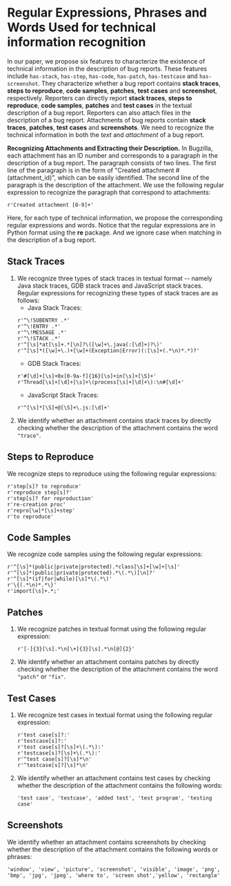 # Regular Expressions, Phrases and Words Used for technical information recognition

In our paper, we propose six features to characterize the existence of technical information in the description of bug reports. These features include `has-stack`, `has-step`, `has-code`, `has-patch`, `has-testcase` and `has-screenshot`. They characterize whether a bug report contains **stack traces**, **steps to reproduce**, **code samples**, **patches**, **test cases** and **screenshot**, respectively. Reporters can directly report **stack traces**, **steps to reproduce**, **code samples**, **patches** and **test cases** in the textual description of a bug report. Reporters can also attach files in the description of a bug report. Attachments of bug reports contain **stack traces**, **patches**, **test cases** and **screenshots**. We need to recognize the technical information in both the *text* and *attachment* of a bug report.

**Recognizing Attachments and Extracting their Description.** In Bugzilla, each attachment has an ID number and corresponds to a paragraph in the description of a bug report. The paragraph consists of two lines. The first line of the paragraph is in the form of "Created attachment #(attachment_id)", which can be easily identified. The second line of the paragraph is the description of the attachment. We use the following regular expression to recognize the paragraph that correspond to attachments:  

```r'Created attachment [0-9]+'```

Here, for each type of technical information, we propose the corresponding regular expressions and words. Notice that the regular expressions are in Python format using the **re** package. And we ignore case when matching in the description of a bug report.  

## Stack Traces

1. We recognize three types of stack traces in textual format -- namely Java stack traces, GDB stack traces and JavaScript stack traces. Regular expressions for recognizing these types of stack traces are as follows:
     - Java Stack Traces: 
     ```
     r'^\!SUBENTRY .*'
     r'^\!ENTRY .*'
     r'^\!MESSAGE .*'
     r'^\!STACK .*'
     r'^[\s]*at[\s]+.*[\n]?\([\w]+\.java(:[\d]+)?\)'
     r'^[\s]*([\w]+\.)+[\w]+(Exception|Error)(:[\s]+(.*\n)*.*)?'
     ```
     - GDB Stack Traces:
     ```
     r'#[\d]+[\s]+0x[0-9a-f]{16}[\s]+in[\s]+[\S]+'
     r'Thread[\s]+[\d]+[\s]+\(process[\s]+[\d]+\):\n#[\d]+'
     ```
     - JavaScript Stack Traces:
     ```
     r'^[\s]*[\S]+@[\S]+\.js:[\d]+'
     ```
2. We identify whether an attachment contains stack traces by directly checking whether the description of the attachment contains the word `"trace"`.

## Steps to Reproduce

We recognize steps to reproduce using the following regular expressions:
```
r'step[s]? to reproduce'
r'reproduce step[s]?'
r'step[s]? for reproduction'
r're-creation proc'
r'repro[\w]*[\s]+step'
r'to reproduce'
```

## Code Samples

We recognize code samples using the following regular expressions:
```
r'^[\s]*(public|private|protected).*class[\s]+[\w]+[\s]'
r'^[\s]*(public|private|protected).*\(.*\)[\n]?'
r'^[\s]*(if|for|while)[\s]*\(.*\)'
r'\{(.*\n)*.*\}'
r'import[\s]+.*;'
```

## Patches

1. We recognize patches in textual format using the following regular expression:
   ```
   r'[-]{3}[\s].*\n[\+]{3}[\s].*\n[@]{2}'
   ```
2. We identify whether an attachment contains patches by directly checking whether the description of the attachment contains the word `"patch"` or `"fix"`.

## Test Cases

1. We recognize test cases in textual format using the following regular expression:
     ```
     r'test case[s]?:'
     r'testcase[s]?:'
     r'test case[s]?[\s]+\(.*\):'
     r'testcase[s]?[\s]+\(.*\):'
     r'^test case[s]?[\s]*\n'
     r'^testcase[s]?[\s]*\n'
     ```

2. We identify whether an attachment contains test cases by checking whether the description of the attachment contains the following words:

     ```'test case', 'testcase', 'added test', 'test program', 'testing case'```

## Screenshots
We identify whether an attachment contains screenshots by checking whether the description of the attachment contains the following words or phrases:

```'window', 'view', 'picture', 'screenshot', 'visible', 'image', 'png', 'bmp', 'jpg', 'jpeg', 'where to', 'screen shot','yellow', 'rectangle'```
